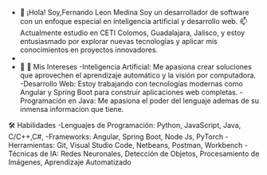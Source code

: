 - 👋 ¡Hola! Soy,Fernando Leon Medina
Soy un desarrollador de software con un enfoque especial en inteligencia artificial y
desarrollo web.
 📫 Actualmente estudio en CETI Colomos, Guadalajara, Jalisco, y estoy entusiasmado por explorar nuevas tecnologías y aplicar mis conocimientos en proyectos innovadores.
- 
- 👀 🚀 Mis Intereses
-Inteligencia Artificial: Me apasiona crear soluciones que aprovechen el aprendizaje automático y la visión por computadora.
-Desarrollo Web: Estoy trabajando con tecnologías modernas como Angular y Spring Boot para construir aplicaciones web completas.
-Programación en Java: Me apasiona el poder del lenguaje ademas de su inmensa informacion que tiene.

🛠️ Habilidades
-Lenguajes de Programación: Python, JavaScript, Java, C/C++,C#,
-Frameworks: Angular, Spring Boot, Node Js, PyTorch
-Herramientas: Git, Visual Studio Code, Netbeans, Postman, Workbench
-Técnicas de IA: Redes Neuronales, Detección de Objetos, Procesamiento de Imágenes, Aprendizaje Automatizado


<!---
chaton444/chaton444 is a ✨ special ✨ repository because its `README.md` (this file) appears on your GitHub profile.
You can click the Preview link to take a look at your changes.
--->
